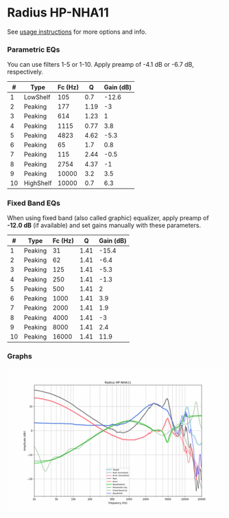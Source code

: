 # Radius HP-NHA11
See [usage instructions](https://github.com/jaakkopasanen/AutoEq#usage) for more options and info.

### Parametric EQs
You can use filters 1-5 or 1-10. Apply preamp of -4.1 dB or -6.7 dB, respectively.

|   # | Type      |   Fc (Hz) |    Q |   Gain (dB) |
|-----|-----------|-----------|------|-------------|
|   1 | LowShelf  |       105 | 0.7  |       -12.6 |
|   2 | Peaking   |       177 | 1.19 |        -3   |
|   3 | Peaking   |       614 | 1.23 |         1   |
|   4 | Peaking   |      1115 | 0.77 |         3.8 |
|   5 | Peaking   |      4823 | 4.62 |        -5.3 |
|   6 | Peaking   |        65 | 1.7  |         0.8 |
|   7 | Peaking   |       115 | 2.44 |        -0.5 |
|   8 | Peaking   |      2754 | 4.37 |        -1   |
|   9 | Peaking   |     10000 | 3.2  |         3.5 |
|  10 | HighShelf |     10000 | 0.7  |         6.3 |

### Fixed Band EQs
When using fixed band (also called graphic) equalizer, apply preamp of **-12.0 dB** (if available) and set gains manually with these parameters.

|   # | Type    |   Fc (Hz) |    Q |   Gain (dB) |
|-----|---------|-----------|------|-------------|
|   1 | Peaking |        31 | 1.41 |       -15.4 |
|   2 | Peaking |        62 | 1.41 |        -6.4 |
|   3 | Peaking |       125 | 1.41 |        -5.3 |
|   4 | Peaking |       250 | 1.41 |        -1.3 |
|   5 | Peaking |       500 | 1.41 |         2   |
|   6 | Peaking |      1000 | 1.41 |         3.9 |
|   7 | Peaking |      2000 | 1.41 |         1.9 |
|   8 | Peaking |      4000 | 1.41 |        -3   |
|   9 | Peaking |      8000 | 1.41 |         2.4 |
|  10 | Peaking |     16000 | 1.41 |        11.9 |

### Graphs
![](./Radius%20HP-NHA11.png)

